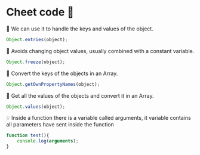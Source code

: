 # Cheet code :memo:

:hammer: We can use it to handle the keys and values of the object.
```js
Object.entries(object);
```

:hammer: Avoids changing object values, usually combined with a constant variable.
```js
Object.freeze(object);
```

:hammer: Convert the keys of the objects in an Array.
```js
Object.getOwnPropertyNames(object);
```

:hammer: Get all the values of the objects and convert it in an Array.
```js
Object.values(object);
```
:bulb: Inside a function there is a variable called arguments, it variable contains all parameters have sent inside the function
```js
function test(){
	console.log(arguments);
}
```


<!--stackedit_data:
eyJoaXN0b3J5IjpbNjI0NzYwMTYwLDcyNTg4MTMxN119
-->